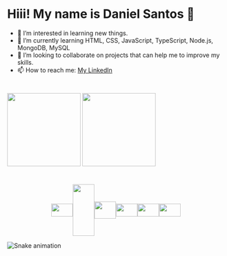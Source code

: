 # Hiii! My name is Daniel Santos 👋

- 👀 I’m interested in learning new things.
- 🌱 I’m currently learning HTML, CSS, JavaScript, TypeScript, Node.js, MongoDB, MySQL
- 💞️ I’m looking to collaborate on projects that can help me to improve my skills.
- 📫 How to reach me: [My LinkedIn](https://www.linkedin.com/in/danielsantosqc)

#

<div>
    <img src="https://github-readme-stats.vercel.app/api?username=danielsantosqc&show_icons=true&theme=dark" height="170em"/>    
    <img src="https://github-readme-stats.vercel.app/api/top-langs/?username=danielsantosqc&layout=compact&theme=dark" height="170em"/>
</div>

#

<div style="display: flex; align-items: center; justify-content: center;" >
  <img src="https://cdn.jsdelivr.net/gh/devicons/devicon/icons/javascript/javascript-plain.svg" align="center" height="30px" width="50px"/>

  <img src="https://cdn.jsdelivr.net/gh/devicons/devicon/icons/nodejs/nodejs-plain-wordmark.svg" align="center" height="120px" width="50px"/>

  <img src="https://cdn.jsdelivr.net/gh/devicons/devicon/icons/mongodb/mongodb-plain-wordmark.svg" height="40px" width="50px"/>

  <img src="https://cdn.jsdelivr.net/gh/devicons/devicon/icons/docker/docker-plain-wordmark.svg"  height="30px" width="50px"/>

  <img src="https://cdn.jsdelivr.net/gh/devicons/devicon/icons/html5/html5-original.svg" align="center" height="30px" width="50px"/>          

  <img src="https://cdn.jsdelivr.net/gh/devicons/devicon/icons/css3/css3-plain-wordmark.svg" align="center" height="30px" width="50px"/>  
</div>


![Snake animation](https://github.com/danielsantosqc/danielsantosqc/blob/output/github-contribution-grid-snake.svg)
